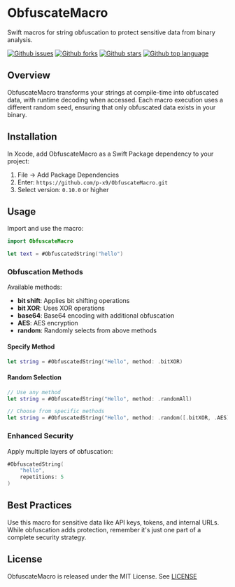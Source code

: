 # ObfuscateMacro

Swift macros for string obfuscation to protect sensitive data from binary analysis.

<!-- # Badges -->

[![Github issues](https://img.shields.io/github/issues/p-x9/ObfuscateMacro)](https://github.com/p-x9/ObfuscateMacro/issues)
[![Github forks](https://img.shields.io/github/forks/p-x9/ObfuscateMacro)](https://github.com/p-x9/ObfuscateMacro/network/members)
[![Github stars](https://img.shields.io/github/stars/p-x9/ObfuscateMacro)](https://github.com/p-x9/ObfuscateMacro/stargazers)
[![Github top language](https://img.shields.io/github/languages/top/p-x9/ObfuscateMacro)](https://github.com/p-x9/ObfuscateMacro/)

## Overview

ObfuscateMacro transforms your strings at compile-time into obfuscated data, with runtime decoding when accessed. Each macro execution uses a different random seed, ensuring that only obfuscated data exists in your binary.

## Installation

In Xcode, add ObfuscateMacro as a Swift Package dependency to your project:
1. File → Add Package Dependencies
2. Enter: `https://github.com/p-x9/ObfuscateMacro.git`
3. Select version: `0.10.0` or higher

## Usage

Import and use the macro:
```swift
import ObfuscateMacro

let text = #ObfuscatedString("hello")
```

### Obfuscation Methods

Available methods:
- **bit shift**: Applies bit shifting operations
- **bit XOR**: Uses XOR operations
- **base64**: Base64 encoding with additional obfuscation
- **AES**: AES encryption
- **random**: Randomly selects from above methods

#### Specify Method
```swift
let string = #ObfuscatedString("Hello", method: .bitXOR)
```

#### Random Selection
```swift
// Use any method
let string = #ObfuscatedString("Hello", method: .randomAll)

// Choose from specific methods
let string = #ObfuscatedString("Hello", method: .random([.bitXOR, .AES]))
```

### Enhanced Security

Apply multiple layers of obfuscation:
```swift
#ObfuscatedString(
    "hello",
    repetitions: 5
)
```

## Best Practices

Use this macro for sensitive data like API keys, tokens, and internal URLs. While obfuscation adds protection, remember it's just one part of a complete security strategy.

## License

ObfuscateMacro is released under the MIT License. See [LICENSE](./LICENSE)
